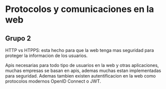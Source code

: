 # Protocolos y comunicaciones en la web
## Grupo 2

HTTP vs HTPPS: esta hecho para que la web tenga mas seguridad para proteger la informacion de los usuarios.

Apis necesarias para todo tipo de usuarios en la web y otras aplicaciones, muchas empresas se basan en apis, ademas muchas estan implementadas para seguridad. Ademas tambien existen autentificacion en la web como protocolos modernos OpenID Connect o JWT. 